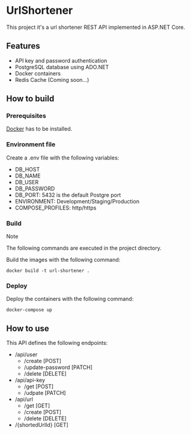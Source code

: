 # UrlShortener

This project it's a url shortener REST API implemented in ASP.NET Core.

## Features
- API key and password authentication
- PostgreSQL database using ADO.NET
- Docker containers
- Redis Cache (Coming soon...)

## How to build

### Prerequisites
[Docker](https://www.docker.com/) has to be installed.

### Environment file
Create a .env file with the following variables:
- DB_HOST
- DB_NAME
- DB_USER
- DB_PASSWORD
- DB_PORT: 5432 is the default Postgre port
- ENVIRONMENT: Development/Staging/Production
- COMPOSE_PROFILES: http/https
  
### Build
> [!NOTE]
> The following commands are executed in the project directory.

Build the images with the following command:

`docker build -t url-shortener .`

### Deploy

Deploy the containers with the following command:

`docker-compose up`

## How to use

This API defines the following endpoints:
- /api/user
    - /create [POST]
    - /update-password [PATCH]
    - /delete [DELETE]
- /api/api-key
    - /get [POST]
    - /udpate [PATCH]
- /api/url
    - /get [GET]
    - /create [POST]
    - /delete [DELETE]
- /{shortedUrlId} [GET]